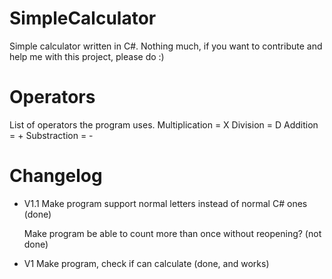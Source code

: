 # SimpleCalculator
Simple calculator written in C#. Nothing much, if you want to contribute and help me with this project, please do :)

# Operators
List of operators the program uses.
Multiplication = X
Division = D
Addition = +
Substraction = -

# Changelog

* V1.1
  Make program support normal letters instead of normal C# ones (done)
  
  Make program be able to count more than once without reopening? (not done)

* V1
 Make program, check if can calculate (done, and works)
